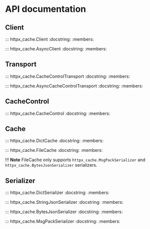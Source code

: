 # API documentation

## Client

::: httpx_cache.Client
    :docstring:
    :members:

::: httpx_cache.AsyncClient
    :docstring:
    :members:

## Transport

::: httpx_cache.CacheControlTransport
    :docstring:
    :members:

::: httpx_cache.AsyncCacheControlTransport
    :docstring:
    :members:

## CacheControl

::: httpx_cache.CacheControl
    :docstring:
    :members:

## Cache

::: httpx_cache.DictCache
    :docstring:
    :members:

::: httpx_cache.FileCache
    :docstring:
    :members:

!!! **Note** FileCache only supports `httpx_cache.MsgPackSerializer` and `httpx_cache.BytesJsonSerializer` serializers.

## Serializer

::: httpx_cache.DictSerializer
    :docstring:
    :members:

::: httpx_cache.StringJsonSerializer
    :docstring:
    :members:

::: httpx_cache.BytesJsonSerializer
    :docstring:
    :members:

::: httpx_cache.MsgPackSerializer
    :docstring:
    :members:
